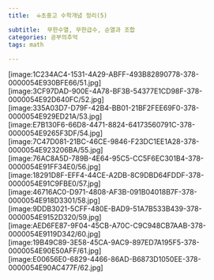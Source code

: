 ```yaml
---
title:  ➗초중고 수학개념 정리(5)

subtitle:  무한수열, 무한급수, 순열과 조합
categories: 공부의추억 
tags: math
 
---
```


  
  
[image:1C234AC4-1531-4A29-ABFF-493B82890778-378-0000054E930BFE66/51.jpg]  
[image:3CF97DAD-900E-4A78-BF3B-54377E1CD98F-378-0000054E92D640FC/52.jpg]  
[image:335A03D7-D79F-42B4-BB01-21BF2FEE69F0-378-0000054E929ED21A/53.jpg]  
[image:E7B130F6-66D8-4471-8824-64173560791C-378-0000054E9265F3DF/54.jpg]  
[image:7C47D081-21BC-46CE-9846-F23DC1EE1A28-378-0000054E923206BA/55.jpg]  
[image:76AC8A5D-789B-4E64-95C5-CC5F6EC301B4-378-0000054E91FF34E0/56.jpg]  
[image:18291D8F-EFF4-44CE-A2DB-8C9DBD64FDDF-378-0000054E91C9FBE0/57.jpg]  
[image:46716AC0-D971-4808-AF3B-091B04018B7F-378-0000054E918D3301/58.jpg]  
[image:9DDB3021-5CFF-480E-BAD9-51A7B533B439-378-0000054E9152D320/59.jpg]  
[image:AED6FE87-9F04-45CB-A70C-C9C948CB7AAB-378-0000054E9119D342/60.jpg]  
[image:19B49C89-3E58-45CA-9AC9-897ED7A195F5-378-0000054E90E50AFF/61.jpg]  
[image:E00656E0-6829-4466-86AD-B6873D1050EE-378-0000054E90AC477F/62.jpg]  
